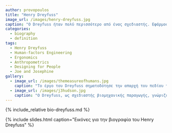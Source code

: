 ```yaml
---
author: provopoulos
title: "Henry Dreyfuss"
image_url: /images/henry-dreyfuss.jpg
caption: "Ο Dreyfuss ήταν πολύ περισσότερο από ένας σχεδιαστής. Εφάρμοσε την κοινή λογική και την επιστημονική προσέγγιση των προβλημάτων σχεδιασμού, καθιστώντας τα προϊόντα ευχάριστα στην αφή και την όραση, ασφαλέστερα στη χρήση και πιο αποδοτικά στην κατασκευή – επισκευή."
categories:
  - biography
  - definition
tags:
  - Henry Dreyfuss
  - Human-factors Engineering
  - Ergonomics
  - Anthropometrics
  - Designing for People
  - Joe and Josephine
gallery:
  - image_url: /images/themeasureofhumans.jpg
    caption: "Το έργο του Dreyfuss σηματοδότησε την απαρχή του πεδίου των ανθρώπινων παραγότων μέσω της εισαγωγής των ανθρωπομετρικών διαγραμμάτων του Joe και της Josephine, ενός μέσου ζευγαριού εκείνης της εποχής. Τα διαγράμματα αυτά περιλάμβαναν μετρήσεις σώματος από τη νηπιακή ηλικία μέχρι τα γηρατειά, οι οποίες χρησιμοποιήθηκαν για την κατασκευή πολλών προϊόντων μαζικής παραγωγής."
  - image_url: /images/j3hudson.jpg
    caption: "Ο Dreyfuss, ως σχεδιαστής βιομηχανικής παραγωγής, γνώριζε πως τα προϊόντα του απευθύνονται στους ανθρώπους τόσο σε προσωπικό, όσο και σε μαζικό επίπεδο. Έτσι, η λειτουργικότητα και η εργονομία ήταν αναπόσπαστα τμήματα του σχεδιασμού. Λόγω των αρχών του αυτών, κλήθηκε να σχεδιάσει αρκετά αξιοσημείωτα προϊόντα της εποχής όπως την ατμομηχανή σιδηροδρόμου J-3 Hudson, αναδεικνύοντας με τον τρόπο αυτόν την αξία της ανθρωποκεντρικής σχεδίασης."
---
```


{% include_relative bio-dreyfuss.md %}

{% include slides.html caption="Εικόνες για την βιογραφία του Henry Dreyfuss" %}
